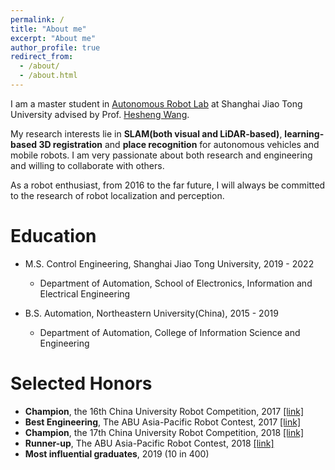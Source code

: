 ```yaml
---
permalink: /
title: "About me"
excerpt: "About me"
author_profile: true
redirect_from: 
  - /about/
  - /about.html
---
```


I am a master student in [Autonomous Robot Lab](http://robotics.sjtu.edu.cn/index.php?r=site/index) at Shanghai Jiao Tong University advised by Prof. [Hesheng Wang](https://scholar.google.com/citations?hl=en&user=q6AY9XsAAAAJ).

My research interests lie in **SLAM(both visual and LiDAR-based)**, **learning-based 3D registration** and **place recognition** for autonomous vehicles and mobile robots. I am very passionate about both research and engineering and willing to collaborate with others.

As a robot enthusiast, from 2016 to the far future, I will always be committed to the research of robot localization and perception.

Education
======
* M.S. Control Engineering, Shanghai Jiao Tong University, 2019 - 2022
  * Department of Automation, School of Electronics, Information and Electrical Engineering 

* B.S. Automation, Northeastern University(China), 2015 - 2019
  * Department of Automation, College of Information Science and Engineering
  
Selected Honors
======
* **Champion**, the 16th China University Robot Competition, 2017 [[link]](http://www.cnrobocon.net/#/)
* **Best Engineering**, The ABU Asia-Pacific Robot Contest, 2017 [[link]](http://www.aburobocon.net/)
* **Champion**, the 17th China University Robot Competition, 2018 [[link]](http://www.cnrobocon.net/#/)
* **Runner-up**, The ABU Asia-Pacific Robot Contest, 2018 [[link]](https://en.wikipedia.org/wiki/ABU_Robocon)
* **Most influential graduates**, 2019 (10 in 400)

